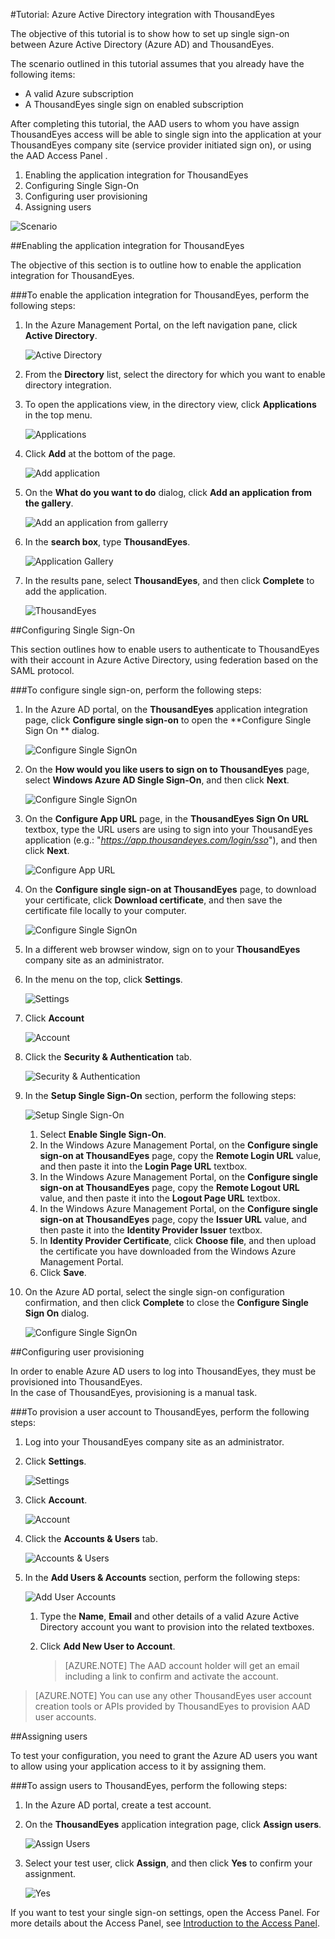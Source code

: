 <properties 
    pageTitle="Tutorial: Azure Active Directory integration with ThousandEyes | Windows Azure" 
    description="Learn how to use ThousandEyes with Azure Active Directory to enable single sign-on, automated provisioning, and more!" 
    services="active-directory" 
    authors="markusvi"  
    documentationCenter="na" 
    manager="stevenpo"/>
<tags
	ms.service="active-directory"
	ms.date="01/12/2016"
	wacn.date=""/>

#Tutorial: Azure Active Directory integration with ThousandEyes
  
The objective of this tutorial is to show how to set up single sign-on between Azure Active Directory (Azure AD) and ThousandEyes.
  
The scenario outlined in this tutorial assumes that you already have the following items:

-   A valid Azure subscription
-   A ThousandEyes single sign on enabled subscription
  
After completing this tutorial, the AAD users to whom you have assign ThousandEyes access will be able to single sign into the application at your ThousandEyes company site (service provider initiated sign on), or using the AAD Access Panel .

1.  Enabling the application integration for ThousandEyes
2.  Configuring Single Sign-On
3.  Configuring user provisioning
4.  Assigning users

![Scenario](./media/active-directory-saas-thousandeyes-tutorial/IC790059.png "Scenario")

##Enabling the application integration for ThousandEyes
  
The objective of this section is to outline how to enable the application integration for ThousandEyes.

###To enable the application integration for ThousandEyes, perform the following steps:

1.  In the Azure Management Portal, on the left navigation pane, click **Active Directory**.

    ![Active Directory](./media/active-directory-saas-thousandeyes-tutorial/IC700993.png "Active Directory")

2.  From the **Directory** list, select the directory for which you want to enable directory integration.

3.  To open the applications view, in the directory view, click **Applications** in the top menu.

    ![Applications](./media/active-directory-saas-thousandeyes-tutorial/IC700994.png "Applications")

4.  Click **Add** at the bottom of the page.

    ![Add application](./media/active-directory-saas-thousandeyes-tutorial/IC749321.png "Add application")

5.  On the **What do you want to do** dialog, click **Add an application from the gallery**.

    ![Add an application from gallerry](./media/active-directory-saas-thousandeyes-tutorial/IC749322.png "Add an application from gallerry")

6.  In the **search box**, type **ThousandEyes**.

    ![Application Gallery](./media/active-directory-saas-thousandeyes-tutorial/IC790060.png "Application Gallery")

7.  In the results pane, select **ThousandEyes**, and then click **Complete** to add the application.

    ![ThousandEyes](./media/active-directory-saas-thousandeyes-tutorial/IC790061.png "ThousandEyes")

##Configuring Single Sign-On
  
This section outlines how to enable users to authenticate to ThousandEyes with their account in Azure Active Directory, using federation based on the SAML protocol.

###To configure single sign-on, perform the following steps:

1.  In the Azure AD portal, on the **ThousandEyes** application integration page, click **Configure single sign-on** to open the **Configure Single Sign On ** dialog.

    ![Configure Single SignOn](./media/active-directory-saas-thousandeyes-tutorial/IC790062.png "Configure Single SignOn")

2.  On the **How would you like users to sign on to ThousandEyes** page, select **Windows Azure AD Single Sign-On**, and then click **Next**.

    ![Configure Single SignOn](./media/active-directory-saas-thousandeyes-tutorial/IC790063.png "Configure Single SignOn")

3.  On the **Configure App URL** page, in the **ThousandEyes Sign On URL** textbox, type the URL users are using to sign into your ThousandEyes application (e.g.: "*https://app.thousandeyes.com/login/sso*"), and then click **Next**. 

    ![Configure App URL](./media/active-directory-saas-thousandeyes-tutorial/IC790064.png "Configure App URL")

4.  On the **Configure single sign-on at ThousandEyes** page, to download your certificate, click **Download certificate**, and then save the certificate file locally to your computer.

    ![Configure Single SignOn](./media/active-directory-saas-thousandeyes-tutorial/IC790065.png "Configure Single SignOn")

5.  In a different web browser window, sign on to your **ThousandEyes** company site as an administrator.

6.  In the menu on the top, click **Settings**.

    ![Settings](./media/active-directory-saas-thousandeyes-tutorial/IC790066.png "Settings")

7.  Click **Account**

    ![Account](./media/active-directory-saas-thousandeyes-tutorial/IC790067.png "Account")

8.  Click the **Security & Authentication** tab.

    ![Security & Authentication](./media/active-directory-saas-thousandeyes-tutorial/IC790068.png "Security & Authentication")

9.  In the **Setup Single Sign-On** section, perform the following steps:

    ![Setup Single Sign-On](./media/active-directory-saas-thousandeyes-tutorial/IC790069.png "Setup Single Sign-On")

    1.  Select **Enable Single Sign-On**.
    2.  In the Windows Azure Management Portal, on the **Configure single sign-on at ThousandEyes** page, copy the **Remote Login URL** value, and then paste it into the **Login Page URL** textbox.
    3.  In the Windows Azure Management Portal, on the **Configure single sign-on at ThousandEyes** page, copy the **Remote Logout URL** value, and then paste it into the **Logout Page URL** textbox.
    4.  In the Windows Azure Management Portal, on the **Configure single sign-on at ThousandEyes** page, copy the **Issuer URL** value, and then paste it into the **Identity Provider Issuer** textbox.
    5.  In **Identity Provider Certificate**, click **Choose file**, and then upload the certificate you have downloaded from the Windows Azure Management Portal.
    6.  Click **Save**.

10. On the Azure AD portal, select the single sign-on configuration confirmation, and then click **Complete** to close the **Configure Single Sign On** dialog.

    ![Configure Single SignOn](./media/active-directory-saas-thousandeyes-tutorial/IC790070.png "Configure Single SignOn")

##Configuring user provisioning
  
In order to enable Azure AD users to log into ThousandEyes, they must be provisioned into ThousandEyes.  
In the case of ThousandEyes, provisioning is a manual task.

###To provision a user account to ThousandEyes, perform the following steps:

1.  Log into your ThousandEyes company site as an administrator.

2.  Click **Settings**.

    ![Settings](./media/active-directory-saas-thousandeyes-tutorial/IC790066.png "Settings")

3.  Click **Account**.

    ![Account](./media/active-directory-saas-thousandeyes-tutorial/IC790067.png "Account")

4.  Click the **Accounts & Users** tab.

    ![Accounts & Users](./media/active-directory-saas-thousandeyes-tutorial/IC790073.png "Accounts & Users")

5.  In the **Add Users & Accounts** section, perform the following steps:

    ![Add User Accounts](./media/active-directory-saas-thousandeyes-tutorial/IC790074.png "Add User Accounts")

    1.  Type the **Name**, **Email** and other details of a valid Azure Active Directory account you want to provision into the related textboxes.
    2.  Click **Add New User to Account**.

        >[AZURE.NOTE] The AAD account holder will get an email including a link to confirm and activate the account.

>[AZURE.NOTE] You can use any other ThousandEyes user account creation tools or APIs provided by ThousandEyes to provision AAD user accounts.

##Assigning users
  
To test your configuration, you need to grant the Azure AD users you want to allow using your application access to it by assigning them.

###To assign users to ThousandEyes, perform the following steps:

1.  In the Azure AD portal, create a test account.

2.  On the **ThousandEyes** application integration page, click **Assign users**.

    ![Assign Users](./media/active-directory-saas-thousandeyes-tutorial/IC790075.png "Assign Users")

3.  Select your test user, click **Assign**, and then click **Yes** to confirm your assignment.

    ![Yes](./media/active-directory-saas-thousandeyes-tutorial/IC767830.png "Yes")
  
If you want to test your single sign-on settings, open the Access Panel. For more details about the Access Panel, see [Introduction to the Access Panel](/documentation/articles/active-directory-saas-access-panel-introduction).

